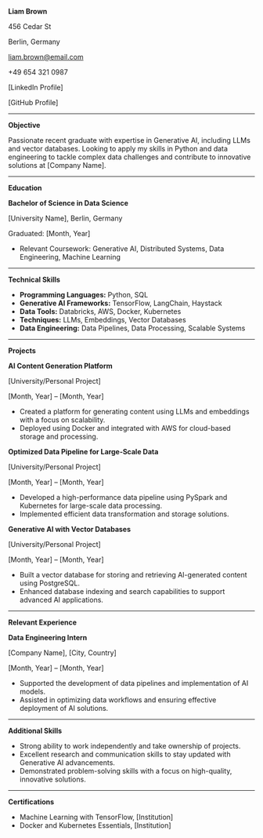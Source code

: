 **Liam Brown**

456 Cedar St

Berlin, Germany

[liam.brown@email.com](mailto:liam.brown@email.com)

+49 654 321 0987

[LinkedIn Profile]

[GitHub Profile]

---

**Objective**

Passionate recent graduate with expertise in Generative AI, including LLMs and vector databases. Looking to apply my skills in Python and data engineering to tackle complex data challenges and contribute to innovative solutions at [Company Name].

---

**Education**

**Bachelor of Science in Data Science**

[University Name], Berlin, Germany

Graduated: [Month, Year]

- Relevant Coursework: Generative AI, Distributed Systems, Data Engineering, Machine Learning

---

**Technical Skills**

- **Programming Languages:** Python, SQL
- **Generative AI Frameworks:** TensorFlow, LangChain, Haystack
- **Data Tools:** Databricks, AWS, Docker, Kubernetes
- **Techniques:** LLMs, Embeddings, Vector Databases
- **Data Engineering:** Data Pipelines, Data Processing, Scalable Systems

---

**Projects**

**AI Content Generation Platform**

[University/Personal Project]

[Month, Year] – [Month, Year]

- Created a platform for generating content using LLMs and embeddings with a focus on scalability.
- Deployed using Docker and integrated with AWS for cloud-based storage and processing.

**Optimized Data Pipeline for Large-Scale Data**

[University/Personal Project]

[Month, Year] – [Month, Year]

- Developed a high-performance data pipeline using PySpark and Kubernetes for large-scale data processing.
- Implemented efficient data transformation and storage solutions.

**Generative AI with Vector Databases**

[University/Personal Project]

[Month, Year] – [Month, Year]

- Built a vector database for storing and retrieving AI-generated content using PostgreSQL.
- Enhanced database indexing and search capabilities to support advanced AI applications.

---

**Relevant Experience**

**Data Engineering Intern**

[Company Name], [City, Country]

[Month, Year] – [Month, Year]

- Supported the development of data pipelines and implementation of AI models.
- Assisted in optimizing data workflows and ensuring effective deployment of AI solutions.

---

**Additional Skills**

- Strong ability to work independently and take ownership of projects.
- Excellent research and communication skills to stay updated with Generative AI advancements.
- Demonstrated problem-solving skills with a focus on high-quality, innovative solutions.

---

**Certifications**

- Machine Learning with TensorFlow, [Institution]
- Docker and Kubernetes Essentials, [Institution]

